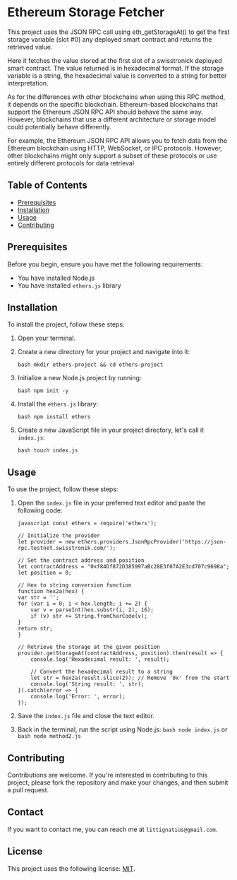 # Ethereum Storage Fetcher

This project uses the JSON RPC call using eth_getStorageAt() to get the first storage variable (slot #0) any deployed smart contract and returns the retrieved value.

Here it fetches the value stored at the first slot of a swisstronick deployed smart contract. The value returned is in hexadecimal format. If the storage variable is a string, the hexadecimal value is converted to a string for better interpretation.

As for the differences with other blockchains when using this RPC method, it depends on the specific blockchain. Ethereum-based blockchains that support the Ethereum JSON RPC API should behave the same way. However, blockchains that use a different architecture or storage model could potentially behave differently. 

For example, the Ethereum JSON RPC API allows you to fetch data from the Ethereum blockchain using HTTP, WebSocket, or IPC protocols. However, other blockchains might only support a subset of these protocols or use entirely different protocols for data retrieval

## Table of Contents
- [Prerequisites](#prerequisites)
- [Installation](#installation)
- [Usage](#usage)
- [Contributing](#contributing)

## Prerequisites

Before you begin, ensure you have met the following requirements:
- You have installed Node.js
- You have installed `ethers.js` library

## Installation

To install the project, follow these steps:

1. Open your terminal.
2. Create a new directory for your project and navigate into it:

    ```
    bash mkdir ethers-project && cd ethers-project
    ```

3. Initialize a new Node.js project by running:

    ```
    bash npm init -y
    ```

4. Install the `ethers.js` library:

    ```
    bash npm install ethers
    ```

5. Create a new JavaScript file in your project directory, let's call it `index.js`:

    ```
    bash touch index.js
    ```


## Usage

To use the project, follow these steps:

1. Open the `index.js` file in your preferred text editor and paste the following code:

    ```
    javascript const ethers = require('ethers');

    // Initialize the provider
    let provider = new ethers.providers.JsonRpcProvider('https://json-rpc.testnet.swisstronik.com/');

    // Set the contract address and position
    let contractAddress = "0xf84Df872D385997aBc28E3f07A2E3cd707c9698a";
    let position = 0;
    
    // Hex to string conversion function
    function hex2a(hex) {
    var str = '';
    for (var i = 0; i < hex.length; i += 2) {
        var v = parseInt(hex.substr(i, 2), 16);
        if (v) str += String.fromCharCode(v);
    }
    return str;
    }

    // Retrieve the storage at the given position
    provider.getStorageAt(contractAddress, position).then(result => {
        console.log('Hexadecimal result: ', result);

        // Convert the hexadecimal result to a string
        let str = hex2a(result.slice(2)); // Remove '0x' from the start
        console.log('String result: ', str);
    }).catch(error => {
        console.log('Error: ', error);
    });

    ```


2. Save the `index.js` file and close the text editor.

3. Back in the terminal, run the script using Node.js:
    `bash node index.js` or `bash node method2.js`


## Contributing

Contributions are welcome. If you're interested in contributing to this project, please fork the repository and make your changes, and then submit a pull request.

## Contact

If you want to contact me, you can reach me at `littignatius@gmail.com`.

## License

This project uses the following license: [MIT](https://opensource.org/licenses/MIT).
